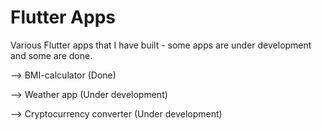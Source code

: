 # Flutter Apps
Various Flutter apps that I have built - some apps are under development and some are done.

--> BMI-calculator (Done)

--> Weather app (Under development)

--> Cryptocurrency converter (Under development)
